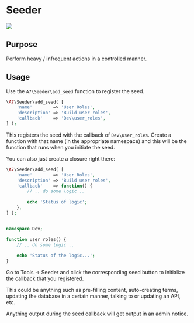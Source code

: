 # Seeder

![](http://d.pr/i/KLuOtC/1LEWHDiY+)

## Purpose
Perform heavy / infrequent actions in a controlled manner.

## Usage
Use the `A7\Seeder\add_seed` function to register the seed. 

```php
\A7\Seeder\add_seed( [
	'name'        => 'User Roles',
	'description' => 'Build user roles',
	'callback'    => 'Dev\user_roles',
] );
```

This registers the seed with the callback of `Dev\user_roles`. Create a function with that name (in the appropriate namespace) and this will be the function that runs when you initiate the seed.

You can also just create a closure right there:

```php
\A7\Seeder\add_seed( [
	'name'        => 'User Roles',
	'description' => 'Build user roles',
	'callback'    => function() {
		// .. do some logic ..
		
		echo 'Status of logic';
	},
] );
```

```php

namespace Dev;

function user_roles() {
    // .. do some logic ..
    
    echo 'Status of the logic...';
}
```

Go to Tools -> Seeder and click the corresponding seed button to initialize the callback that you registered.

This could be anything such as pre-filling content, auto-creating terms, updating the database in a certain manner, talking to or updating an API, etc.

Anything output during the seed callback will get output in an admin notice.
